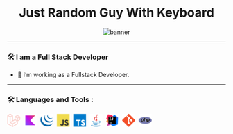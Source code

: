 # <div align="center">Just Random Guy With Keyboard</div>
<div id="header" align="center">
<img src="https://media.giphy.com/media/LMcB8XospGZO8UQq87/giphy.gif" title="banner" alt="banner" width="400"/>
</div>

---

### :hammer_and_wrench: I am a Full Stack Developer
- :telescope: I’m working as a Fullstack Developer.

---

### :hammer_and_wrench: Languages and Tools :
<div id="badges">
    <img src="https://github.com/devicons/devicon/blob/master/icons/laravel/laravel-line.svg" title="laravel" alt="laravel" width="30" height="30"/>&nbsp;
    <img src="https://github.com/devicons/devicon/blob/master/icons/kotlin/kotlin-original.svg" title="kotlin" alt="kotlin" width="30" height="30"/>&nbsp;
    <img src="https://github.com/devicons/devicon/blob/master/icons/jquery/jquery-original.svg" title="jquery" alt="jquery" width="30" height="30"/>&nbsp;
    <img src="https://github.com/devicons/devicon/blob/master/icons/javascript/javascript-original.svg" title="javascript" alt="javascript" width="30" height="30"/>&nbsp;
    <img src="https://github.com/devicons/devicon/blob/master/icons/typescript/typescript-original.svg" title="typescript" alt="typescript" width="30" height="30"/>&nbsp;
    <img src="https://github.com/devicons/devicon/blob/master/icons/java/java-original.svg" title="java" alt="java" width="30" height="30"/>&nbsp;
    <img src="https://github.com/devicons/devicon/blob/master/icons/intellij/intellij-original.svg" title="intellij" alt="intellij" width="30" height="30"/>&nbsp;
    <img src="https://github.com/devicons/devicon/blob/master/icons/git/git-original.svg" title="git" alt="git" width="30" height="30"/>&nbsp;
    <img src="https://github.com/devicons/devicon/blob/master/icons/php/php-original.svg" title="php" alt="php" width="30" height="30"/>&nbsp;
</div>
